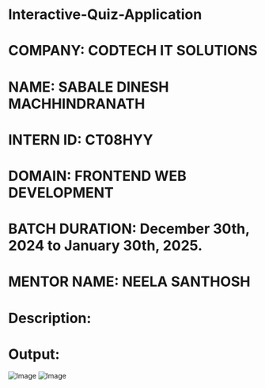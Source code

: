 # Interactive-Quiz-Application

# COMPANY: CODTECH IT SOLUTIONS

# NAME: SABALE DINESH MACHHINDRANATH

# INTERN ID: CT08HYY

# DOMAIN: FRONTEND WEB DEVELOPMENT

# BATCH DURATION: December 30th, 2024 to January 30th, 2025.

# MENTOR NAME: NEELA SANTHOSH

# Description:

# Output:

![Image](https://github.com/user-attachments/assets/eaa54008-f769-4311-b120-7abd5bd35bc2)
![Image](https://github.com/user-attachments/assets/fbb1904c-09c9-4464-af7d-0d9e78111996)
